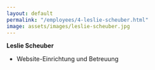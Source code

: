 ```yaml
---
layout: default
permalink: "/employees/4-leslie-scheuber.html"
image: assets/images/leslie-scheuber.jpg
---
```


**Leslie Scheuber**
- Website-Einrichtung und Betreuung